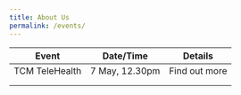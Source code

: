 ```yaml
---
title: About Us
permalink: /events/
---
```


| Event  | Date/Time | Details |
|---|---|---|
| TCM TeleHealth  | 7 May, 12.30pm  |  Find out more |
|   |   |   |
|   |   |   |

